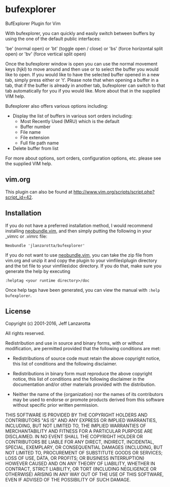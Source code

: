 bufexplorer
===========

BufExplorer Plugin for Vim

With bufexplorer, you can quickly and easily switch between buffers by using the one of the default public interfaces:

  '<Leader>be' (normal open)  or
  '<Leader>bt' (toggle open / close)  or
  '<Leader>bs' (force horizontal split open)  or
  '<Leader>bv' (force vertical split open)

Once the bufexplorer window is open you can use the normal movement keys (hjkl) to move around and then use <Enter> or <Left-Mouse-Click> to select the buffer you would like to open. If you would like to have the selected buffer opened in a new tab, simply press either <Shift-Enter> or 't'. Please note that when opening a buffer in a tab, that if the buffer is already in another tab, bufexplorer can switch to that tab automatically for you if you would like. More about that in the supplied VIM help.

Bufexplorer also offers various options including:
- Display the list of buffers in various sort orders including:
    - Most Recently Used (MRU) which is the default
    - Buffer number
    - File name
    - File extension
    - Full file path name
- Delete buffer from list

For more about options, sort orders, configuration options, etc. please see the supplied VIM help.

## vim.org
This plugin can also be found at http://www.vim.org/scripts/script.php?script_id=42.

## Installation

If you do not have a preferred installation method, I would recommend installing [neobundle.vim](https://github.com/Shougo/neobundle.vim), and
then simply putting the following in your _vimrc or .vimrc file:

    Neobundle 'jlanzarotta/bufexplorer'

If you do not want to use [neobundle.vim](https://github.com/Shougo/neobundle.vim), you can take the zip file from vim.org and unzip it and copy the plugin to your vimfiles\plugin directory and the txt file to your vimfiles\doc directory.  If you do that, make sure you generate the help by executing

`:helptag <your runtime directory>/doc`

Once help tags have been generated, you can view the manual with
`:help bufexplorer`.

## License
Copyright (c) 2001-2016, Jeff Lanzarotta

All rights reserved.

Redistribution and use in source and binary forms, with or without modification,
are permitted provided that the following conditions are met:

* Redistributions of source code must retain the above copyright notice, this
  list of conditions and the following disclaimer.

* Redistributions in binary form must reproduce the above copyright notice, this
  list of conditions and the following disclaimer in the documentation and/or
  other materials provided with the distribution.

* Neither the name of the {organization} nor the names of its
  contributors may be used to endorse or promote products derived from
  this software without specific prior written permission.

THIS SOFTWARE IS PROVIDED BY THE COPYRIGHT HOLDERS AND CONTRIBUTORS "AS IS" AND
ANY EXPRESS OR IMPLIED WARRANTIES, INCLUDING, BUT NOT LIMITED TO, THE IMPLIED
WARRANTIES OF MERCHANTABILITY AND FITNESS FOR A PARTICULAR PURPOSE ARE
DISCLAIMED. IN NO EVENT SHALL THE COPYRIGHT HOLDER OR CONTRIBUTORS BE LIABLE FOR
ANY DIRECT, INDIRECT, INCIDENTAL, SPECIAL, EXEMPLARY, OR CONSEQUENTIAL DAMAGES
(INCLUDING, BUT NOT LIMITED TO, PROCUREMENT OF SUBSTITUTE GOODS OR SERVICES;
LOSS OF USE, DATA, OR PROFITS; OR BUSINESS INTERRUPTION) HOWEVER CAUSED AND ON
ANY THEORY OF LIABILITY, WHETHER IN CONTRACT, STRICT LIABILITY, OR TORT
(INCLUDING NEGLIGENCE OR OTHERWISE) ARISING IN ANY WAY OUT OF THE USE OF THIS
SOFTWARE, EVEN IF ADVISED OF THE POSSIBILITY OF SUCH DAMAGE.
